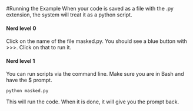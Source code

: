 #Running the Example
When your code is saved as a file with the .py extension, the system will treat it as a python script.  

#### Nerd level 0
Click on the name of the file masked.py.  You should see a blue button with >>>.  Click on that to run it.

#### Nerd level 1
You can run scripts via the command line.  Make sure you are in Bash and have the $ prompt.
```
python masked.py
```

This will run the code.  When it is done, it will give you the prompt back.  
